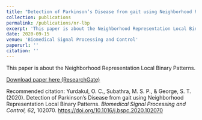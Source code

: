 ```yaml
---
title: "Detection of Parkinson’s Disease from gait using Neighborhood Representation Local Binary Patterns"
collection: publications
permalink: /publications/nr-lbp
excerpt: 'This paper is about the Neighborhood Representation Local Binary Patterns.'
date: 2020-09-15
venue: 'Biomedical Signal Processing and Control'
paperurl: ''
citation: ''
---
```

This paper is about the Neighborhood Representation Local Binary Patterns.

[Download paper here (ResearchGate)](https://www.researchgate.net/publication/343048190_Detection_of_Parkinson's_Disease_from_gait_using_Neighborhood_Representation_Local_Binary_Patterns)

Recommended citation: Yurdakul, O. C., Subathra, M. S. P., &amp; George, S. T. (2020). Detection of Parkinson’s Disease from gait using Neighborhood Representation Local Binary Patterns. <i>Biomedical Signal Processing and Control, 62</i>, 102070. <a href="https://doi.org/10.1016/j.bspc.2020.102070">https://doi.org/10.1016/j.bspc.2020.102070</a> 